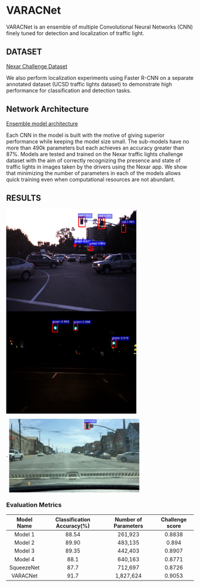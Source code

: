 # VARACNet
VARACNet is an ensemble of multiple Convolutional Neural Networks (CNN) finely tuned for detection and localization of traffic light. 

## DATASET
[Nexar Challenge Dataset](https://challenge.getnexar.com/challenge-1)

We also perform localization experiments using Faster R-CNN on a separate annotated dataset (UCSD traffic lights dataset) to demonstrate high performance for classification and detection tasks.

## Network Architecture
[Ensemble model architecture](https://raw.githubusercontent.com/Adityav2410/VARACNet/master/assets/images/model.png)

Each CNN in the model is built with the motive of giving superior performance while keeping the model size small. The sub-models have no more than 490k parameters but each achieves an accuracy greater than 87%. Models are tested and trained on the Nexar traffic lights challenge dataset with the aim of correctly recognizing the presence and state of traffic lights in images taken by the drivers using the Nexar app. We show that minimizing the number of parameters in each of the models allows quick training even when computational resources are not abundant.


## RESULTS

<img src="https://github.com/Adityav2410/VARACNet/blob/master/assets/images/dayTraffic1.png" width=350 height=275 align="middle" >                   <img src="https://github.com/Adityav2410/VARACNet/blob/master/assets/images/nightTraffic.png" width=350 height=275 align="middle" >


.                                <img src="https://github.com/Adityav2410/VARACNet/blob/master/assets/images/dayTraffic2.png" width=350 align="center" >





### Evaluation Metrics

|    Model Name | Classification Accuracy(%) | Number of Parameters |  Challenge score | 
|:-------------:|:--------------------------:|:--------------------:|:----------------:|
|   Model 1     |            88.54           |        261,923       |       0.8838     |
|   Model 2     |            89.90           |        483,135       |       0.894      |
|   Model 3     |            89.35           |        442,403       |       0.8907     |
|   Model 4     |            88.1            |        640,163       |       0.8771     |
|   SqueezeNet  |            87.7            |        712,697       |       0.8726     |
|   VARACNet    |            91.7            |        1,827,624     |       0.9053     |
